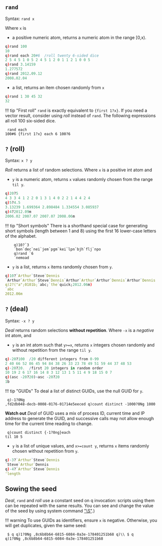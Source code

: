 ## `rand` 

Syntax: `rand x`

Where `x` is 

- a positive numeric atom, returns a numeric atom in the range [0,x).
```q
q)rand 100
10
q)rand each 20#6  /roll twenty 6-sided dice
2 5 4 5 1 0 5 2 4 5 1 2 0 1 1 2 1 0 0 5
q)rand 3.14159
1.277572
q)rand 2012.09.12
2008.02.04
```

- a list, returns an item chosen randomly from `x`
```q
q)rand 1 30 45 32
32
```

!!! tip "First roll"
    `rand` is exactly equivalent to `{first 1?x}`. If you need a vector result, consider using _roll_ instead of `rand`. The following expressions all roll 100 six-sided dice.
    <pre><code class="language-q">
    rand each 100#6
    {first 1?x} each 6
    100?6
    </code></pre>


## `?` (roll)

Syntax: `x ? y`

_Roll_ returns a list of random selections. Where `x` is a positive int atom and 

- `y` is a numeric atom, returns `x` values randomly chosen from the range `til y`.
```q
q)20?5
4 3 3 4 1 2 2 0 1 3 1 4 0 2 2 1 4 4 2 4
q)5?4.5
3.13239 1.699364 2.898484 1.334554 3.085937 
q)4?2012.09m
2006.02 2007.07 2007.07 2008.06m
```

!!! tip "Short symbols"
    There is a shorthand special case for generating short symbols (length between 1 and 8) using the first 16 lower-case letters of the alphabet.

        q)10?`3
        `bon`dec`nei`jem`pgm`kei`lpn`bjh`flj`npo
        q)rand `6
        `nemoad

- `y` is a list, returns `x` items randomly chosen from `y`. 
```q
q)10?`Arthur`Steve`Dennis
`Arthur`Arthur`Steve`Dennis`Arthur`Arthur`Arthur`Dennis`Arthur`Dennis
q)2?("a";0101b;`abc;`the`quick;2012.06m)
`abc
2012.06m
```



## `?` (deal)

Syntax: `-x ? y`

_Deal_ returns random selections **without repetition**. Where `-x` is a _negative_ int atom, and

- `y` is an int atom such that `y>=x`, returns `x` integers chosen randomly and without repetition from the range `til y`.
```q
q)-20?100  /20 different integers from 0-99
2 40 66 52 86 45 94 84 38 26 33 23 78 49 51 59 44 37 48 53
q)-20?20.  /first 20 integers in random order
10 19 2 6 17 16 14 8 3 12 13 1 5 11 4 9 18 15 0 7
q)(asc -20?20)~asc -20?20
1b
```

!!! tip "GUIDs"
    To deal a list of distinct GUIDs, use the null GUID for `y`.
    <pre><code class="language-q">
    q)-1?0Ng 
    ,fd2db048-decb-0008-0176-01714e5eeced
    q)count distinct -1000?0Ng
    1000
    </code></pre>
    **Watch out** _Deal_ of GUID uses a mix of process ID, current time and IP address to generate the GUID, and successive calls may not allow enough time for the current time reading to change. 
    <pre><code class="language-q">
    q)count distinct {-1?0ng}each til 10
    5
    </code></pre>

- `y` is a list of unique values, and `x>=count y`, returns `x` items randomly chosen without repetition from `y`. 
```q
q)-3?`Arthur`Steve`Dennis
`Steve`Arthur`Dennis
q)-4?`Arthur`Steve`Dennis
'length
```



## Sowing the seed

_Deal_, `rand` and _roll_ use a constant seed on q invocation: scripts using them can be repeated with the same results. You can see and change the value of the seed by using system command ["\S"](syscmds/#s-random-seed).)

!!! warning
    To use GUIDs as identifiers, ensure `x` is negative. Otherwise, you will get duplicates, given the same seed:
    <pre><code>
    $ q
    q)1?0Ng
    ,8c6b8b64-6815-6084-0a3e-178401251b68
    q)\\\\
    $ q
    q)1?0Ng
    ,8c6b8b64-6815-6084-0a3e-178401251b68
    </code></pre>

